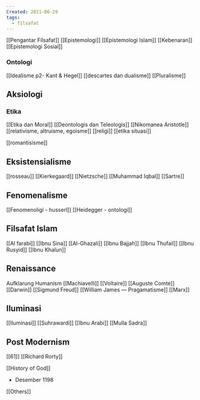 ```yaml
---
Created: 2021-06-29
tags:
  - filsafat
---
```

[[Pengantar Filsafat]]
[[Epistemologi]]
[[Epistemologi Islam]]
[[Kebenaran]]
[[Epistemologi Sosial]]
  
### Ontologi
[[Idealisme p2- Kant & Hegel]]
[[descartes dan dualisme]]
[[Pluralisme]]
  
## Aksiologi
### Etika
[[Etika dan Moral]]
[[Deontologis dan Teleologis]]
[[Nikomanea Aristotle]]
[[relativisme, altruisme, egoisme]]
[[religi]]
[[etika situasi]]
  
  
[[romantisisme]]
  
## Eksistensialisme
[[rosseau]]
[[Kierkegaard]]
[[Nietzsche]]
[[Muhammad Iqbal]]
[[Sartre]]
  
## Fenomenalisme
[[Fenomenoligi - husserl]]
[[Heidegger - ontologi]]
  
## Filsafat Islam
[[Al farabi]]
[[Ibnu Sina]]
[[Al-Ghazali]]
[[Ibnu Bajjah]]
[[Ibnu Thufail]]
[[Ibnu Rusyid]]
[[Ibnu Khalun]]
## Renaissance
 Aufklarung
 Humanism
[[Machiavelli]]
[[Voltaire]]
[[Auguste Comte]]
[[Darwin]]
[[Sigmund Freud]]
[[William James — Pragamatisme]]
[[Marx]]
  
## Iluminasi
[[Iluminasi]]
[[Suhrawardi]]
[[Ibnu Arabi]]
[[Mulla Sadra]]
  
## Post Modernism

[[61]]
[[Richard Rorty]]
  
[[History of God]]
- Desember 1198
  
[[Others]]